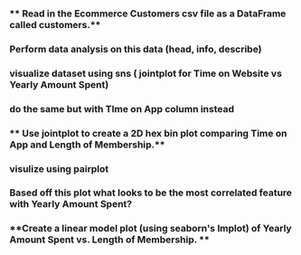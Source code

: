 ### ** Read in the Ecommerce Customers csv file as a DataFrame called customers.**
### Perform data analysis on this data (head, info, describe)
### visualize dataset using sns ( jointplot for Time on Website vs Yearly Amount Spent)
### do the same but with TIme on App column instead
### ** Use jointplot to create a 2D hex bin plot comparing Time on App and Length of Membership.**
### visulize using pairplot
### **Based off this plot what looks to be the most correlated feature with Yearly Amount Spent?**
### **Create a linear model plot (using seaborn's lmplot) of  Yearly Amount Spent vs. Length of Membership. **


